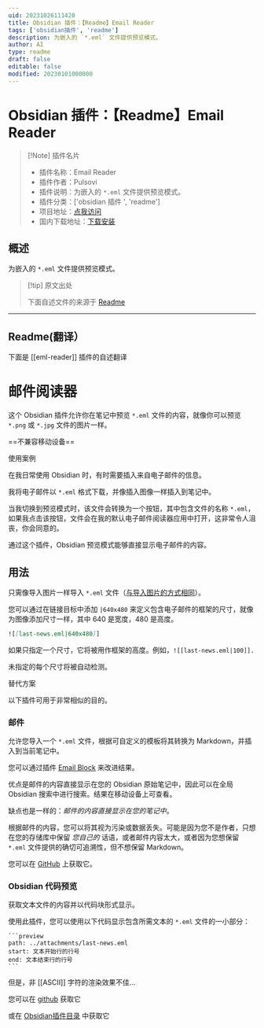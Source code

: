 ```yaml
---
uid: 20231026111420
title: Obsidian 插件：【Readme】Email Reader
tags: ['obsidian插件', 'readme']
description: 为嵌入的 `*.eml` 文件提供预览模式。
author: AI
type: readme
draft: false
editable: false
modified: 20230101000000
---
```


# Obsidian 插件：【Readme】Email Reader

> [!Note] 插件名片
> - 插件名称：Email Reader
> - 插件作者：Pulsovi
> - 插件说明：为嵌入的 `*.eml` 文件提供预览模式。
> - 插件分类：['obsidian 插件 ', 'readme']
> - 项目地址：[点我访问](https://github.com/pulsovi/obsidian_eml_reader)
> - 国内下载地址：[下载安装](https://pkmer.cn/products/plugin/pluginMarket/?eml-reader)

## 概述

为嵌入的 `*.eml` 文件提供预览模式。

> [!tip] 原文出处
>
>下面自述文件的来源于 [Readme](https://ghproxy.net/https://raw.githubusercontent.com/pulsovi/obsidian_eml_reader/master/README.md)

---

## Readme(翻译）

下面是 [[eml-reader]] 插件的自述翻译

# 邮件阅读器

这个 Obsidian 插件允许你在笔记中预览 `*.eml` 文件的内容，就像你可以预览 `*.png` 或 `*.jpg` 文件的图片一样。

==不兼容移动设备==

使用案例

在我日常使用 Obsidian 时，有时需要插入来自电子邮件的信息。

我将电子邮件以 `*.eml` 格式下载，并像插入图像一样插入到笔记中。

当我切换到预览模式时，该文件会转换为一个按钮，其中包含文件的名称 `*.eml`，如果我点击该按钮，文件会在我的默认电子邮件阅读器应用中打开，这非常令人沮丧，你会同意的。

通过这个插件，Obsidian 预览模式能够直接显示电子邮件的内容。

## 用法

只需像导入图片一样导入 `*.eml` 文件（[与导入图片的方式相同](https://help.obsidian.md/Linking+notes+and+files/Embedding+files)）。

您可以通过在链接目标中添加 `|640x480` 来定义包含电子邮件的框架的尺寸，就像为图像添加尺寸一样，其中 640 是宽度，480 是高度。

```md
![[last-news.eml|640x480]]
```

如果只指定一个尺寸，它将被用作框架的高度。例如，`![[last-news.eml|100]].`

未指定的每个尺寸将被自动检测。

替代方案

以下插件可用于非常相似的目的。

### 邮件

允许您导入一个 `*.eml` 文件，根据可自定义的模板将其转换为 Markdown，并插入到当前笔记中。

您可以通过插件 [Email Block](obsidian://show-plugin?id=email-block-plugin) 来改进结果。

优点是邮件的内容直接显示在您的 Obsidian 原始笔记中，因此可以在全局 Obsidian 搜索中进行搜索。结果在移动设备上可查看。

缺点也是一样的：_邮件的内容直接显示在您的笔记中_。

根据邮件的内容，您可以将其视为污染或数据丢失。可能是因为您不是作者，只想在您的存储库中保留 _您自己的_ 话语，或者邮件内容太大，或者因为您想保留 `*.eml` 文件提供的确切可追溯性，但不想保留 Markdown。

您可以在 [GitHub](https://github.com/SkepticMystic/email-templates) 上获取它。

### Obsidian 代码预览

获取文本文件的内容并以代码块形式显示。

使用此插件，您可以使用以下代码显示包含所需文本的 `*.eml` 文件的一小部分：

````
```preview
path: ../attachments/last-news.eml
start: 文本开始行的行号
end: 文本结束行的行号
```
````

但是，非 [[ASCII]] 字符的渲染效果不佳...

您可以在 [github](https://github.com/zjhcn/obsidian-code-preview) 获取它

或在 [Obsidian插件目录](obsidian://show-plugin?id=obsidian-code-preview) 中获取它
